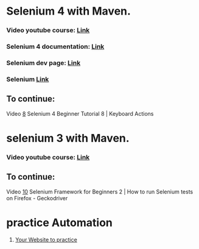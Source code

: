 # Selenium 4 with Maven. 

### Video youtube course: [Link](https://www.youtube.com/watch?v=HjYEjKWSbe8&list=PLhW3qG5bs-L_8bwNnMHdJ1Wq5M0sUmpSH&index=2)
### Selenium 4 documentation: [Link](https://www.selenium.dev/documentation/webdriver/getting_started/upgrade_to_selenium_4/)
### Selenium dev page: [Link](https://www.selenium.dev/selenium/docs/api/java/overview-summary.html)
### Selenium [Link](https://www.selenium.dev/documentation/webdriver/)

## To continue: 
Video [8](https://www.youtube.com/watch?v=1cAvnrnn5cY&list=PLhW3qG5bs-L_8bwNnMHdJ1Wq5M0sUmpSH&index=8)
Selenium 4 Beginner Tutorial 8 | Keyboard Actions

# selenium 3 with Maven.
### Video youtube course: [Link](https://www.youtube.com/watch?v=nCJoia7wosc&list=PLhW3qG5bs-L8oRay6qeS70vJYZ3SBQnFa&index=1&t=135s)
## To continue:
Video [10](https://www.youtube.com/watch?v=tnWig6KfQ9w&list=PLhW3qG5bs-L8oRay6qeS70vJYZ3SBQnFa&index=10)
Selenium Framework for Beginners 2 | How to run Selenium tests on Firefox - Geckodriver

# practice Automation
1. [Your Website to practice](https://trytestingthis.netlify.app/)


